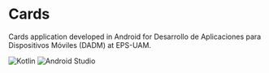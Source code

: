 # Cards

Cards application developed in Android for Desarrollo de Aplicaciones para Dispositivos Móviles (DADM) at EPS-UAM.

![Kotlin](https://img.shields.io/badge/kotlin-%237F52FF.svg?style=for-the-badge&logo=kotlin&logoColor=white) ![Android Studio](https://img.shields.io/badge/Android_Studio-3DDC84?style=for-the-badge&logo=android-studio&logoColor=white)

